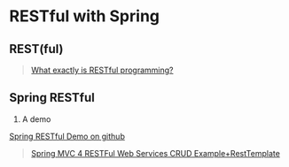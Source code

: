 # RESTful with Spring

## REST(ful)

> [What exactly is RESTful programming?](http://stackoverflow.com/questions/671118/what-exactly-is-restful-programming)


## Spring RESTful

1. A demo

  [Spring RESTful Demo on github](https://github.com/thu/SpringRest/tree/master)
  
  > [Spring MVC 4 RESTFul Web Services CRUD Example+RestTemplate](http://websystique.com/springmvc/spring-mvc-4-restful-web-services-crud-example-resttemplate/)
